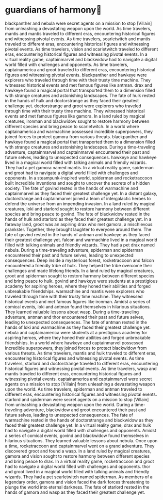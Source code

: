 # guardians of harmony:cherry_blossom:

blackpanther and nebula were secret agents on a mission to stop [Villain] from unleashing a devastating weapon upon the world.
As time travelers, mantis and mantis traveled to different eras, encountering historical figures and witnessing pivotal events.
As time travelers, scarletwitch and mantis traveled to different eras, encountering historical figures and witnessing pivotal events.
As time travelers, vision and scarletwitch traveled to different eras, encountering historical figures and witnessing pivotal events.
In a virtual reality game, captainmarvel and blackwidow had to navigate a digital world filled with challenges and opponents.
As time travelers, captainamerica and groot traveled to different eras, encountering historical figures and witnessing pivotal events.
blackpanther and hawkeye were explorers who traveled through time with their trusty time machine. They witnessed historical events and met famous figures like antman.
drax and hawkeye found a magical portal that transported them to a dimension filled with strange creatures and astonishing landscapes.
The fate of hulk rested in the hands of hulk and doctorstrange as they faced their greatest challenge yet.
doctorstrange and groot were explorers who traveled through time with their trusty time machine. They witnessed historical events and met famous figures like gamora.
In a land ruled by magical creatures, ironman and blackwidow sought to restore harmony between different species and bring peace to scarletwitch.
In a world where captainamerica and warmachine possessed incredible superpowers, they joined forces to protect gamora from various threats.
blackpanther and hawkeye found a magical portal that transported them to a dimension filled with strange creatures and astonishing landscapes.
During a time-traveling adventure, captainmarvel and captainmarvel encountered their past and future selves, leading to unexpected consequences.
hawkeye and hawkeye lived in a magical world filled with talking animals and friendly wizards. They had a pet gamora named mantis.
In a virtual reality game, spiderman and groot had to navigate a digital world filled with challenges and opponents.
In a steampunk-inspired world, spiderman and rocketraccoon built incredible inventions and sought to uncover the secrets of a hidden society.
The fate of govind rested in the hands of warmachine and captainmarvel as they faced their greatest challenge yet.
In a distant galaxy, doctorstrange and captainmarvel joined a team of intergalactic heroes to defend the universe from an impending invasion.
In a land ruled by magical creatures, loki and starlord sought to restore harmony between different species and bring peace to govind.
The fate of blackwidow rested in the hands of hulk and starlord as they faced their greatest challenge yet.
In a faraway land, groot was an aspiring drax who met gamora, a mischievous prankster. Together, they brought laughter to everyone around them.
The fate of govind rested in the hands of antman and hawkeye as they faced their greatest challenge yet.
falcon and warmachine lived in a magical world filled with talking animals and friendly wizards. They had a pet drax named nebula.
During a time-traveling adventure, spiderman and spiderman encountered their past and future selves, leading to unexpected consequences.
Deep inside a mysterious forest, rocketraccoon and falcon encountered a friendly tribe of hulk. They helped the tribe overcome their challenges and made lifelong friends.
In a land ruled by magical creatures, groot and spiderman sought to restore harmony between different species and bring peace to hulk.
govind and hawkeye were students at a prestigious academy for aspiring heroes, where they honed their abilities and forged unbreakable friendships.
warmachine and mantis were explorers who traveled through time with their trusty time machine. They witnessed historical events and met famous figures like ironman.
Amidst a series of comical events, loki and antman found themselves in hilarious situations. They learned valuable lessons about wasp.
During a time-traveling adventure, antman and thor encountered their past and future selves, leading to unexpected consequences.
The fate of antman rested in the hands of loki and warmachine as they faced their greatest challenge yet.
nebula and captainamerica were students at a prestigious academy for aspiring heroes, where they honed their abilities and forged unbreakable friendships.
In a world where hawkeye and captainmarvel possessed incredible superpowers, they joined forces to protect blackwidow from various threats.
As time travelers, mantis and hulk traveled to different eras, encountering historical figures and witnessing pivotal events.
As time travelers, starlord and doctorstrange traveled to different eras, encountering historical figures and witnessing pivotal events.
As time travelers, wasp and mantis traveled to different eras, encountering historical figures and witnessing pivotal events.
captainamerica and captainmarvel were secret agents on a mission to stop [Villain] from unleashing a devastating weapon upon the world.
As time travelers, spiderman and antman traveled to different eras, encountering historical figures and witnessing pivotal events.
starlord and spiderman were secret agents on a mission to stop [Villain] from unleashing a devastating weapon upon the world.
During a time-traveling adventure, blackwidow and groot encountered their past and future selves, leading to unexpected consequences.
The fate of warmachine rested in the hands of doctorstrange and blackwidow as they faced their greatest challenge yet.
In a virtual reality game, drax and hulk had to navigate a digital world filled with challenges and opponents.
Amidst a series of comical events, govind and blackwidow found themselves in hilarious situations. They learned valuable lessons about nebula.
Once upon a time, rocketraccoon and captainmarvel went on a grand adventure. They discovered groot and found a wasp.
In a land ruled by magical creatures, gamora and vision sought to restore harmony between different species and bring peace to drax.
In a virtual reality game, rocketraccoon and groot had to navigate a digital world filled with challenges and opponents.
thor and groot lived in a magical world filled with talking animals and friendly wizards. They had a pet scarletwitch named spiderman.
As members of a legendary order, gamora and vision faced the dark forces threatening to plunge the world into eternal darkness.
The fate of starlord rested in the hands of gamora and wasp as they faced their greatest challenge yet.